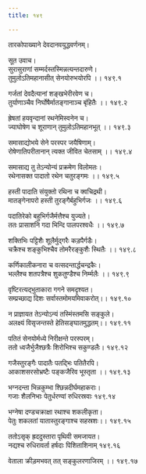 ```yaml
---
title: १४९

---
```

तारकोपाख्याने देवदानवयुद्धवर्णनम्।  
  
सूत उवाच।  
सुरासुराणां सम्मर्दस्तस्मिन्नत्यन्तदारुणे।  
तुमुलोऽतिमहानासीत् सेनयोरुभयोरपि ।। १४९.१  
  
गर्जतां देवदैत्यानां शङ्खभेरीरवेण च।  
तुर्याणाञ्चैव निर्घोषैर्मातङ्गानाञ्च बृंहितैः ।। १४९.२  
  
ह्रेषतां हयवृन्दानां रथनेमिस्वनेन च।  
ज्याघोषेण च शूराणान् तुमुलोऽतिमहानभूत् ।। १४९.३  
  
समासाद्योभये सेने परस्पर जयैषिणाम्।  
रोषेणातिपरीतानान् त्यक्त जीवित चेतसाम् ।। १४९.४  
  
समासाद्य तु तेऽन्योन्यं प्रक्रमेण विलोमतः।  
रथेनासक्त पादातो रथेन चतुरङ्गमः ।। १४९.५  
  
हस्ती पादाति संयुक्तो रथिना च क्वचिद्रथी।  
मातङ्गेनापरो हस्ती तुरङ्गैर्बहुभिर्गजः ।। १४९.६  
  
पदातिरेको बहुभिर्गजैर्मत्तैश्च युज्यते।  
ततः प्रासाशनि गदा भिन्दि पालपरश्वधैः ।। १४९.७  
  
शक्तिभिः पट्टिशैः शूलैर्मुद्गरैः कड़पैर्गडैः।  
चक्रैश्च शङ्कुभिश्चैव तोमरैरङ्कुशैः स्थितैः ।। १४९.८  
  
कर्णिकालीकनारा च वत्सदन्तार्द्धचन्द्रकैः।  
भल्लैश्च शतपत्रैश्च शुकतुण्डैश्च निर्म्मलैः ।। १४९.९  
  
वृष्टिरत्यद्भुताकारा गगने समदृश्यत।  
सम्प्रच्छाद्य दिशः सर्वास्तमोमयमिवाकरोत्।। १४९.१०  
  
न प्राज्ञायत तेऽन्योऽन्यं तस्मिंस्तमसि सङ्कुले।  
अलक्ष्यं विसृजन्तस्ते हेतिसङ्घातमुद्धतम्।। १४९.११  
  
पतितं सेनयोर्मध्ये निरीक्षन्ते परस्परम्।  
ततो ध्वजैर्भुजैश्छत्रैः शिरोभिश्च सकुण्डलैः। १४९.१२  
  
गजैस्तुरङ्गैः पादातैः पतद्भिः पतितैरपि।  
आकाशसरसोभ्रष्टैः पङ्कजैरिव भूस्तृता ।। १४९.१३  
  
भग्नदन्ता भिन्नकुम्भा श्छिन्नदीर्घमहाकराः।  
गजाः शैलनिभाः पेतुर्धरण्यां रुधिरस्रवाः १४९.१४  
  
भग्नेषा दण्डचक्राक्षा रथाश्च शकलीकृता।  
पेतुः शकलतां यातास्तुरङ्गाश्च सहस्रशः।। १४९.१५  
  
ततोऽसृक् ह्रददुस्तारा पृथिवी समजायत।  
नद्यश्च रुधिरावर्ता हर्षदाः पिशिताशिनाम् १४९.१६  
  
वेताला क्रीड़मभवत् तत् सङ्कुलरणाजिरम् ।। १४९.१७